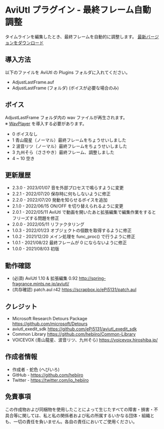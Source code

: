 # AviUtl プラグイン - 最終フレーム自動調整

タイムラインを編集したとき、最終フレームを自動的に調整します。
[最新バージョンをダウンロード](../../releases/latest/)

## 導入方法

以下のファイルを AviUtl の Plugins フォルダに入れてください。
* AdjustLastFrame.auf
* AdjustLastFrame (フォルダ) (ボイスが必要な場合のみ)

## ボイス

AdjustLastFrame フォルダ内の wav ファイルが再生されます。<br>
※ [WavPlayer](../../../WavPlayer/) を導入する必要があります。

* 0 ボイスなし
* 1 青山龍星（ノーマル）最終フレームをちょうせいしました
* 2 波音リツ（ノーマル）最終フレームをちょうせいしました
* 3 九州そら（ささやき）最終フレーム、調整しました
* 4 ~ 10 空き

## 更新履歴

* 2.3.0 - 2023/01/07 音を外部プロセスで鳴らすように変更
* 2.2.1 - 2022/07/20 保存時に何もしないように修正
* 2.2.0 - 2022/07/20 発動を知らせるボイスを追加
* 2.1.0 - 2022/06/15 ON/OFF を切り替えられるように変更
* 2.0.1 - 2022/05/11 AviUtl で動画を開いたあと拡張編集で編集作業をするとフリーズする問題を修正
* 2.0.0 - 2022/05/11 リファクタリング
* 1.0.3 - 2022/01/23 オブジェクトの個数を取得するように修正
* 1.0.2 - 2021/12/20 メイン処理を func_proc() で行うように修正
* 1.0.1 - 2021/08/22 最終フレームが 0 にならないように修正
* 1.0.0 - 2021/08/03 初版

## 動作確認

* (必須) AviUtl 1.10 & 拡張編集 0.92 http://spring-fragrance.mints.ne.jp/aviutl/
* (共存確認) patch.aul r42 https://scrapbox.io/ePi5131/patch.aul

## クレジット

* Microsoft Research Detours Package https://github.com/microsoft/Detours
* aviutl_exedit_sdk https://github.com/ePi5131/aviutl_exedit_sdk
* Common Library https://github.com/hebiiro/Common-Library
* VOICEVOX (青山龍星、波音リツ、九州そら) https://voicevox.hiroshiba.jp/

## 作成者情報
 
* 作成者 - 蛇色 (へびいろ)
* GitHub - https://github.com/hebiiro
* Twitter - https://twitter.com/io_hebiiro

## 免責事項

この作成物および同梱物を使用したことによって生じたすべての障害・損害・不具合等に関しては、私と私の関係者および私の所属するいかなる団体・組織とも、一切の責任を負いません。各自の責任においてご使用ください。
